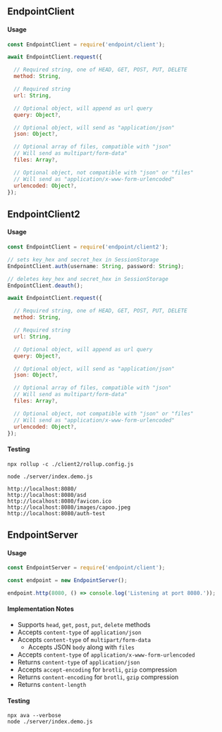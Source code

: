 ## EndpointClient

#### Usage

```js
const EndpointClient = require('endpoint/client');

await EndpointClient.request({

  // Required string, one of HEAD, GET, POST, PUT, DELETE
  method: String,

  // Required string
  url: String,

  // Optional object, will append as url query
  query: Object?,

  // Optional object, will send as "application/json"
  json: Object?,

  // Optional array of files, compatible with "json"
  // Will send as multipart/form-data"
  files: Array?,

  // Optional object, not compatible with "json" or "files"
  // Will send as "application/x-www-form-urlencoded"
  urlencoded: Object?,
});
```


## EndpointClient2

#### Usage

```js
const EndpointClient = require('endpoint/client2');

// sets key_hex and secret_hex in SessionStorage
EndpointClient.auth(username: String, password: String);

// deletes key_hex and secret_hex in SessionStorage
EndpointClient.deauth();

await EndpointClient.request({

  // Required string, one of HEAD, GET, POST, PUT, DELETE
  method: String,

  // Required string
  url: String,

  // Optional object, will append as url query
  query: Object?,

  // Optional object, will send as "application/json"
  json: Object?,

  // Optional array of files, compatible with "json"
  // Will send as multipart/form-data"
  files: Array?,

  // Optional object, not compatible with "json" or "files"
  // Will send as "application/x-www-form-urlencoded"
  urlencoded: Object?,
});
```

#### Testing

```
npx rollup -c ./client2/rollup.config.js
```

```
node ./server/index.demo.js 
```

```
http://localhost:8080/
http://localhost:8080/asd
http://localhost:8080/favicon.ico
http://localhost:8080/images/capoo.jpeg
http://localhost:8080/auth-test
```

## EndpointServer

#### Usage

```js
const EndpointServer = require('endpoint/client');

const endpoint = new EndpointServer();

endpoint.http(8080, () => console.log('Listening at port 8080.'));
```

#### Implementation Notes

- Supports `head`, `get`, `post`, `put`, `delete` methods
- Accepts `content-type` of `application/json`
- Accepts `content-type` of `multipart/form-data`
  - Accepts JSON `body` along with `files`
- Accepts `content-type` of `application/x-www-form-urlencoded`
- Returns `content-type` of `application/json`
- Accepts `accept-encoding` for `brotli`, `gzip` compression
- Returns `content-encoding` for `brotli`, `gzip` compression
- Returns `content-length`

#### Testing

```
npx ava --verbose
node ./server/index.demo.js
```
